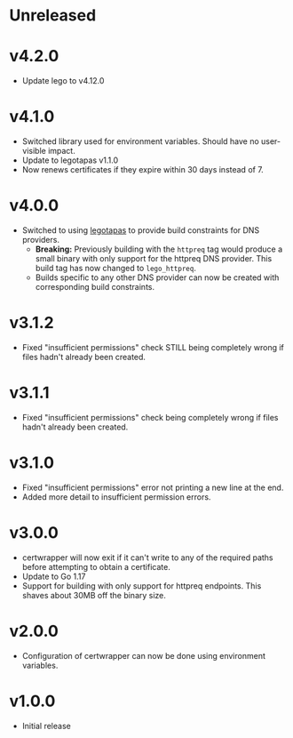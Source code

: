 # Unreleased

# v4.2.0

- Update lego to v4.12.0

# v4.1.0

- Switched library used for environment variables. Should have no user-visible impact.
- Update to legotapas v1.1.0
- Now renews certificates if they expire within 30 days instead of 7.

# v4.0.0

- Switched to using [legotapas](https://github.com/csmith/legotapas) to provide build constraints
  for DNS providers.
  - **Breaking:** Previously building with the `httpreq` tag would produce a small binary with
    only support for the httpreq DNS provider. This build tag has now changed to `lego_httpreq`.
  - Builds specific to any other DNS provider can now be created with corresponding build
    constraints.

# v3.1.2

- Fixed "insufficient permissions" check STILL being completely wrong if files hadn't already
  been created.

# v3.1.1

- Fixed "insufficient permissions" check being completely wrong if files hadn't already
  been created.

# v3.1.0

- Fixed "insufficient permissions" error not printing a new line at the end.
- Added more detail to insufficient permission errors.

# v3.0.0

- certwrapper will now exit if it can't write to any of the required paths before attempting to
  obtain a certificate.
- Update to Go 1.17
- Support for building with only support for httpreq endpoints. This shaves about 30MB off the binary size. 

# v2.0.0

- Configuration of certwrapper can now be done using environment variables.

# v1.0.0

- Initial release
